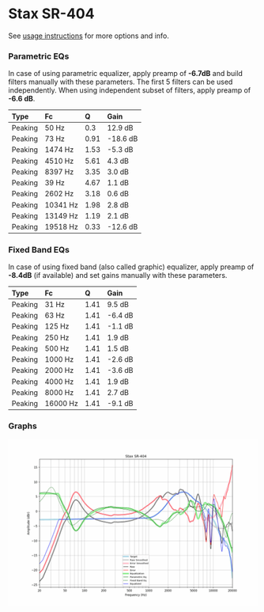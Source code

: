 # Stax SR-404
See [usage instructions](https://github.com/jaakkopasanen/AutoEq#usage) for more options and info.

### Parametric EQs
In case of using parametric equalizer, apply preamp of **-6.7dB** and build filters manually
with these parameters. The first 5 filters can be used independently.
When using independent subset of filters, apply preamp of **-6.6 dB**.

| Type    | Fc       |    Q | Gain     |
|:--------|:---------|:-----|:---------|
| Peaking | 50 Hz    | 0.3  | 12.9 dB  |
| Peaking | 73 Hz    | 0.91 | -18.6 dB |
| Peaking | 1474 Hz  | 1.53 | -5.3 dB  |
| Peaking | 4510 Hz  | 5.61 | 4.3 dB   |
| Peaking | 8397 Hz  | 3.35 | 3.0 dB   |
| Peaking | 39 Hz    | 4.67 | 1.1 dB   |
| Peaking | 2602 Hz  | 3.18 | 0.6 dB   |
| Peaking | 10341 Hz | 1.98 | 2.8 dB   |
| Peaking | 13149 Hz | 1.19 | 2.1 dB   |
| Peaking | 19518 Hz | 0.33 | -12.6 dB |

### Fixed Band EQs
In case of using fixed band (also called graphic) equalizer, apply preamp of **-8.4dB**
(if available) and set gains manually with these parameters.

| Type    | Fc       |    Q | Gain    |
|:--------|:---------|:-----|:--------|
| Peaking | 31 Hz    | 1.41 | 9.5 dB  |
| Peaking | 63 Hz    | 1.41 | -6.4 dB |
| Peaking | 125 Hz   | 1.41 | -1.1 dB |
| Peaking | 250 Hz   | 1.41 | 1.9 dB  |
| Peaking | 500 Hz   | 1.41 | 1.5 dB  |
| Peaking | 1000 Hz  | 1.41 | -2.6 dB |
| Peaking | 2000 Hz  | 1.41 | -3.6 dB |
| Peaking | 4000 Hz  | 1.41 | 1.9 dB  |
| Peaking | 8000 Hz  | 1.41 | 2.7 dB  |
| Peaking | 16000 Hz | 1.41 | -9.1 dB |

### Graphs
![](./Stax%20SR-404.png)